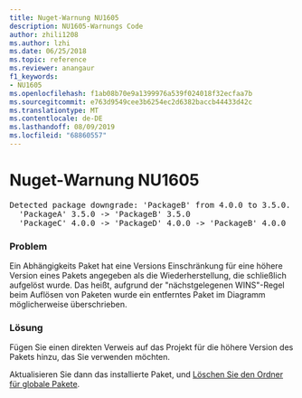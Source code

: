 ```yaml
---
title: Nuget-Warnung NU1605
description: NU1605-Warnungs Code
author: zhili1208
ms.author: lzhi
ms.date: 06/25/2018
ms.topic: reference
ms.reviewer: anangaur
f1_keywords:
- NU1605
ms.openlocfilehash: f1ab08b70e9a1399976a539f024018f32ecfaa7b
ms.sourcegitcommit: e763d9549cee3b6254ec2d6382baccb44433d42c
ms.translationtype: MT
ms.contentlocale: de-DE
ms.lasthandoff: 08/09/2019
ms.locfileid: "68860557"
---
```

# <a name="nuget-warning-nu1605"></a>Nuget-Warnung NU1605

<pre>Detected package downgrade: 'PackageB' from 4.0.0 to 3.5.0. Reference the package directly from the project to select a different version.<br/>  'PackageA' 3.5.0 -> 'PackageB' 3.5.0<br/>  'PackageC' 4.0.0 -> 'PackageD' 4.0.0 -> 'PackageB' 4.0.0</pre>

### <a name="issue"></a>Problem
Ein Abhängigkeits Paket hat eine Versions Einschränkung für eine höhere Version eines Pakets angegeben als die Wiederherstellung, die schließlich aufgelöst wurde. Das heißt, aufgrund der "nächstgelegenen WINS"-Regel beim Auflösen von Paketen wurde ein entferntes Paket im Diagramm möglicherweise überschrieben.

### <a name="solution"></a>Lösung
Fügen Sie einen direkten Verweis auf das Projekt für die höhere Version des Pakets hinzu, das Sie verwenden möchten.

Aktualisieren Sie dann das installierte Paket, und [Löschen Sie den Ordner für globale Pakete](../../consume-packages/managing-the-global-packages-and-cache-folders.md#clearing-local-folders).